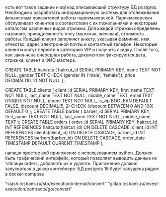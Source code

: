 есть вот такое задание и sql код описывающий структуру БД postgres.
Необходимо разработать информационную систему для отслеживания финансовых показателей работы парикмахерской. Парикмахерская обслуживает клиентов в соответствии с их пожеланиями и некоторым каталогом различных видов стрижки. Для каждой стрижки определены название, принадлежность полу (мужская, женская), стоимость работы. Каждый клиент заполняет анкету, указывая фамилию, имя, отчество, адрес электронной почты и контактный телефон. Некоторые клиенты могут перейти в категорию VIP и получить скидку. После того, как закончена очередная работа, документом фиксируются дата, стрижка, клиент и ФИО мастера.

CREATE TABLE haircuts (
    haircut_id SERIAL PRIMARY KEY,
    name TEXT NOT NULL,
    gender TEXT CHECK (gender IN ('male', 'female')),
    price DECIMAL(10, 2) NOT NULL
);

CREATE TABLE clients (
    client_id SERIAL PRIMARY KEY,
    first_name TEXT NOT NULL,
    last_name TEXT NOT NULL,
    middle_name TEXT,
    email TEXT UNIQUE NOT NULL,
    phone TEXT NOT NULL,
    is_vip BOOLEAN DEFAULT FALSE,
    discount DECIMAL(5, 2) CHECK (discount BETWEEN 0 AND 100) DEFAULT 0
);
CREATE TABLE barber (
    barber_id SERIAL PRIMARY KEY,
    first_name TEXT NOT NULL,
    last_name TEXT NOT NULL,
    middle_name TEXT
);
CREATE TABLE orders (
    order_id SERIAL PRIMARY KEY,
    haircut_id INT REFERENCES haircuts(haircut_id) ON DELETE CASCADE,
    client_id INT REFERENCES clients(client_id) ON DELETE CASCADE,
    barber_id INT REFERENCES barbers(barber_id) ON DELETE CASCADE,
    order_date TIMESTAMP DEFAULT CURRENT_TIMESTAMP
);

напиши простое веб приложение с использованием python. Должен быть графический интерфейс, который позволяет выводить данные из таблицы orders, добавлять их и удалять. Приложение должно запускаться в докер контейнере. БД postgres 16 будет запущена рядом в docker-compose

"stash.tcsbank.ru/stp/execution/internal/convert"
 "gitlab.tcsbank.ru/invest-execution/contracts/go/convert"

